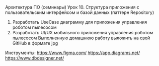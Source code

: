 Архитектура ПО (семинары)
Урок 10. Структура приложения с пользовательским интерфейсом и базой данных (паттерн Repository)
1) Разработать UseCase диаграмму для приложения управления роботом пылесосом
2) Разработать UI/UX мобильного приложения управления роботом пылесосом
Выполненную домашнюю работу выложить на свой GitHub в формате jpg

Инструменты:
https://www.figma.com/
https://app.diagrams.net/
https://www.dbdesigner.net/
